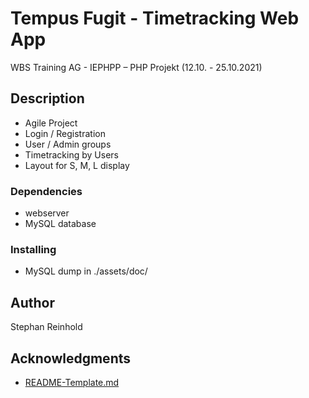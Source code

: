 # Tempus Fugit - Timetracking Web App

WBS Training AG - IEPHPP – PHP Projekt (12.10. - 25.10.2021)

## Description

* Agile Project
* Login / Registration
* User / Admin groups
* Timetracking by Users
* Layout for S, M, L display

### Dependencies

* webserver
* MySQL database

### Installing

* MySQL dump in  ./assets/doc/

## Author

Stephan Reinhold

## Acknowledgments

* [README-Template.md](https://gist.github.com/DomPizzie/7a5ff55ffa9081f2de27c315f5018afc#file-readme-template-md)